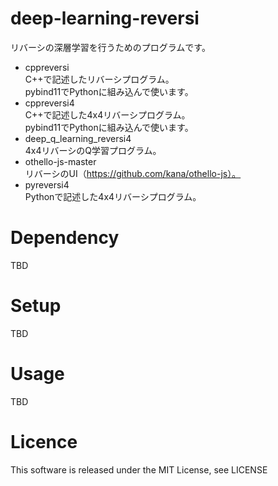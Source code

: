 # deep-learning-reversi
リバーシの深層学習を行うためのプログラムです。

* cppreversi  
C++で記述したリバーシプログラム。  
pybind11でPythonに組み込んで使います。
* cppreversi4  
C++で記述した4x4リバーシプログラム。  
pybind11でPythonに組み込んで使います。
* deep_q_learning_reversi4  
4x4リバーシのQ学習プログラム。
* othello-js-master  
リバーシのUI（https://github.com/kana/othello-js）。
* pyreversi4  
Pythonで記述した4x4リバーシプログラム。

# Dependency
TBD

# Setup
TBD

# Usage
TBD

# Licence
This software is released under the MIT License, see LICENSE
